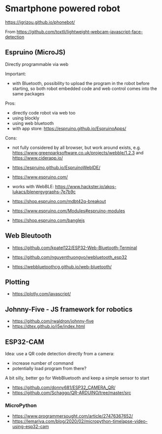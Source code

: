 # Smartphone powered robot

https://jgrizou.github.io/phonebot/

From https://github.com/toxtli/lightweight-webcam-javascript-face-detection


## Espruino (MicroJS)

Directly programmable via web

Important:
- with Bluetooth, possibility to upload the program in the robot before starting, so both robot embedded code and web control comes into the same packages

Pros:
- directly code robot via web too
- using blockly
- using web bluetooth
- with app store: https://espruino.github.io/EspruinoApps/

Cons:
- not fully considered by all browser, but work around exists, e.g. https://www.greenparksoftware.co.uk/projects/webble/1.2.3 and https://www.ciderapp.io/


- https://espruino.github.io/EspruinoWebIDE/
- https://www.espruino.com/
- works with WebBLE: https://www.hackster.io/akos-lukacs/blenergygraphs-7e7b9c
- https://shop.espruino.com/mdbt42q-breakout

- https://www.espruino.com/Modules#espruino-modules
- https://shop.espruino.com/banglejs


## Web Bleutooth

- https://github.com/kpatel122/ESP32-Web-Bluetooth-Terminal
- https://github.com/nguyenthuongvo/webluetooth_esp32

- https://webbluetoothcg.github.io/web-bluetooth/


## Plotting

- https://plotly.com/javascript/


## Johnny-Five - JS framework for robotics

- https://github.com/rwaldron/johnny-five
- https://dtex.github.io/j5e/index.html


## ESP32-CAM

Idea: use a QR code detection directly from a camera:
- increase number of command
- potentially load program from there?

A bit silly, better go for WebBluetooth and keep a simple sensor to start

- https://github.com/donny681/ESP32_CAMERA_QR/
- https://github.com/Schaggo/QR-ARDUINO/tree/master/src

### MicroPython

- https://www.programmersought.com/article/27476367652/
- https://lemariva.com/blog/2020/02/micropython-timelapse-video-using-esp32-cam



